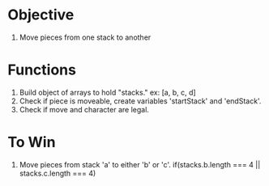 # Objective
1. Move pieces from one stack to another

# Functions
1. Build object of arrays to hold "stacks." 
    ex: [a, b, c, d]
2. Check if piece is moveable, create variables 'startStack' and 'endStack'.
3. Check if move and character are legal.

# To Win
1. Move pieces from stack 'a' to either 'b' or 'c'. 
    if(stacks.b.length === 4 || stacks.c.length === 4)